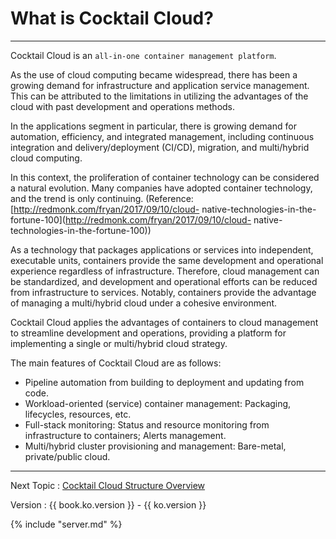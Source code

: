 # What is Cocktail Cloud?

---

Cocktail Cloud is an `all-in-one container management platform`.

As the use of cloud computing became widespread, there has been a growing demand for infrastructure and application service management. This can be attributed to the limitations in utilizing the advantages of the cloud with past development and operations methods.

 In the applications segment in particular, there is growing demand for automation, efficiency, and integrated management, including continuous integration and delivery/deployment \(CI/CD\), migration, and multi/hybrid cloud computing.


In this context, the proliferation of container technology can be considered a natural evolution. Many companies have adopted container technology, and the trend is only continuing. 
\(Reference: [http://redmonk.com/fryan/2017/09/10/cloud- native-technologies-in-the-fortune-100](http://redmonk.com/fryan/2017/09/10/cloud- native-technologies-in-the-fortune-100)\)

As a technology that packages applications or services into independent, executable units, containers provide the same development and operational experience regardless of infrastructure. Therefore, cloud management can be standardized, and development and operational efforts can be reduced from infrastructure to services. Notably, containers provide the advantage of managing a multi/hybrid cloud under a cohesive environment.

Cocktail Cloud applies the advantages of containers to cloud management to streamline development and operations, providing a platform for implementing a single or multi/hybrid cloud strategy.

The main features of Cocktail Cloud are as follows:

* Pipeline automation from building to deployment and updating from code.
* Workload-oriented \(service\) container management: Packaging, lifecycles, resources, etc.
* Full-stack monitoring: Status and resource monitoring from infrastructure to containers; Alerts management.
* Multi/hybrid cluster provisioning and management: Bare-metal, private/public cloud.

---

Next Topic : [Cocktail Cloud Structure Overview](/cocktail-cloud-ad6c-c131-ac1c-c694.md)

Version : {{ book.ko.version }} - {{ ko.version }}

{% include "server.md" %} 